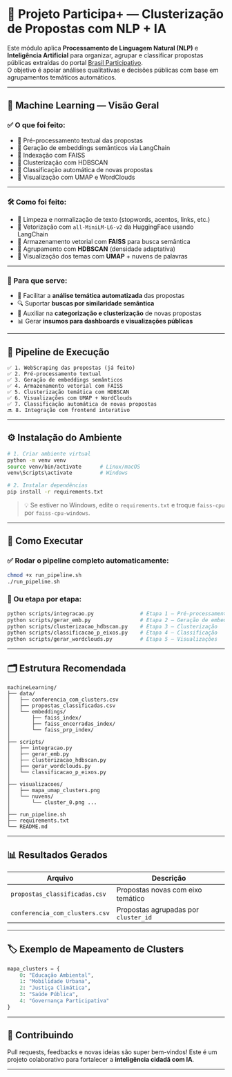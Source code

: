 # 🧠 Projeto Participa+ — Clusterização de Propostas com NLP + IA

Este módulo aplica **Processamento de Linguagem Natural (NLP)** e **Inteligência Artificial** para organizar, agrupar e classificar propostas públicas extraídas do portal [Brasil Participativo](https://brasilparticipativo.presidencia.gov.br/).  
O objetivo é apoiar análises qualitativas e decisões públicas com base em agrupamentos temáticos automáticos.

---

## 🤖 Machine Learning — Visão Geral

### ✅ O que foi feito:
- 🔹 Pré-processamento textual das propostas
- 🔹 Geração de embeddings semânticos via LangChain
- 🔹 Indexação com FAISS
- 🔹 Clusterização com HDBSCAN
- 🔹 Classificação automática de novas propostas
- 🔹 Visualização com UMAP e WordClouds

---

### 🛠️ Como foi feito:
- 🔸 Limpeza e normalização de texto (stopwords, acentos, links, etc.)
- 🔸 Vetorização com `all-MiniLM-L6-v2` da HuggingFace usando LangChain
- 🔸 Armazenamento vetorial com **FAISS** para busca semântica
- 🔸 Agrupamento com **HDBSCAN** (densidade adaptativa)
- 🔸 Visualização dos temas com **UMAP** + nuvens de palavras

---

### 🎯 Para que serve:
- 🧭 Facilitar a **análise temática automatizada** das propostas
- 🔍 Suportar **buscas por similaridade semântica**
- 🧾 Auxiliar na **categorização e clusterização** de novas propostas
- 📊 Gerar **insumos para dashboards e visualizações públicas**

---

## 🧪 Pipeline de Execução

```text
✅ 1. WebScraping das propostas (já feito)
✅ 2. Pré-processamento textual
✅ 3. Geração de embeddings semânticos
✅ 4. Armazenamento vetorial com FAISS
✅ 5. Clusterização temática com HDBSCAN
✅ 6. Visualizações com UMAP + WordClouds
✅ 7. Classificação automática de novas propostas
🔜 8. Integração com frontend interativo
````

---

## ⚙️ Instalação do Ambiente

```bash
# 1. Criar ambiente virtual
python -m venv venv
source venv/bin/activate      # Linux/macOS
venv\Scripts\activate         # Windows

# 2. Instalar dependências
pip install -r requirements.txt
```

> 💡 Se estiver no Windows, edite o `requirements.txt` e troque `faiss-cpu` por `faiss-cpu-windows`.

---

## 🚀 Como Executar

### ✅ Rodar o pipeline completo automaticamente:

```bash
chmod +x run_pipeline.sh
./run_pipeline.sh
```

### 🧩 Ou etapa por etapa:

```bash
python scripts/integracao.py               # Etapa 1 — Pré-processamento
python scripts/gerar_emb.py                # Etapa 2 — Geração de embeddings
python scripts/clusterizacao_hdbscan.py    # Etapa 3 — Clusterização
python scripts/classificacao_p_eixos.py    # Etapa 4 — Classificação
python scripts/gerar_wordclouds.py         # Etapa 5 — Visualizações
```

---

## 🗂️ Estrutura Recomendada

```
machineLearning/
├── data/
│   ├── conferencia_com_clusters.csv
│   ├── propostas_classificadas.csv
│   └── embeddings/
│       ├── faiss_index/
│       ├── faiss_encerradas_index/
│       └── faiss_prp_index/
│
├── scripts/
│   ├── integracao.py
│   ├── gerar_emb.py
│   ├── clusterizacao_hdbscan.py
│   ├── gerar_wordclouds.py
│   └── classificacao_p_eixos.py
│
├── visualizacoes/
│   ├── mapa_umap_clusters.png
│   └── nuvens/
│       └── cluster_0.png ...
│
├── run_pipeline.sh
├── requirements.txt
└── README.md
```

---

## 📊 Resultados Gerados

| Arquivo                        | Descrição                                          |
| ------------------------------ | -------------------------------------------------- |
| `propostas_classificadas.csv`  | Propostas novas com eixo temático                  |
| `conferencia_com_clusters.csv` | Propostas agrupadas por `cluster_id`               |
---

## 🏷️ Exemplo de Mapeamento de Clusters

```python
mapa_clusters = {
    0: "Educação Ambiental",
    1: "Mobilidade Urbana",
    2: "Justiça Climática",
    3: "Saúde Pública",
    4: "Governança Participativa"
}
```
---

## 🤝 Contribuindo

Pull requests, feedbacks e novas ideias são super bem-vindos!
Este é um projeto colaborativo para fortalecer a **inteligência cidadã com IA**.

---
